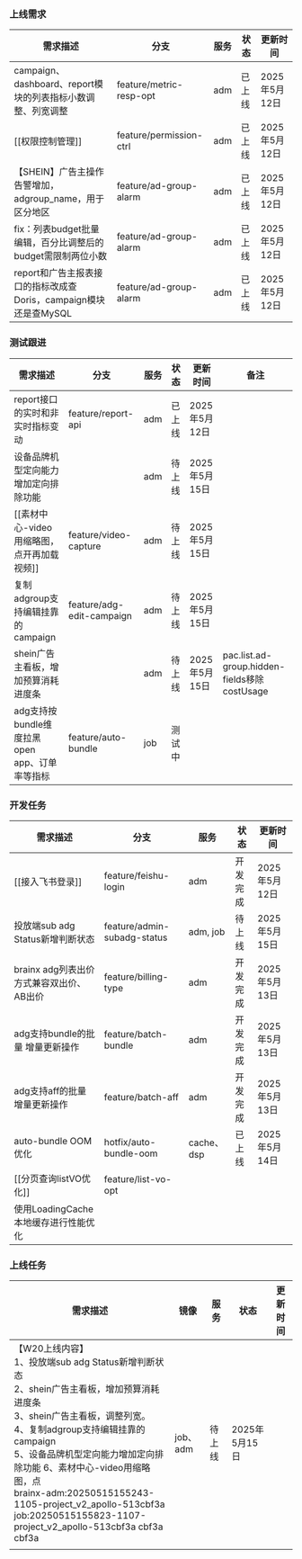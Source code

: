 ### 上线需求

| 需求描述                                         | 分支                      | 服务  | 状态  | 更新时间       |
| -------------------------------------------- | ----------------------- | --- | --- | ---------- |
| campaign、dashboard、report模块的列表指标小数调整、列宽调整    | feature/metric-resp-opt | adm | 已上线 | 2025年5月12日 |
| [[权限控制管理]]                                   | feature/permission-ctrl | adm | 已上线 | 2025年5月12日 |
| 【SHEIN】广告主操作告警增加，adgroup_name，用于区分地区         | feature/ad-group-alarm  | adm | 已上线 | 2025年5月12日 |
| fix：列表budget批量编辑，百分比调整后的budget需限制两位小数        | feature/ad-group-alarm  | adm | 已上线 | 2025年5月12日 |
| report和广告主报表接口的指标改成查Doris，campaign模块还是查MySQL | feature/ad-group-alarm  | adm | 已上线 | 2025年5月12日 |

### 测试跟进
| 需求描述                            | 分支                        | 服务  | 状态  | 更新时间       | 备注                                         |
| ------------------------------- | ------------------------- | --- | --- | ---------- | ------------------------------------------ |
| report接口的实时和非实时指标变动             | feature/report-api        | adm | 已上线 | 2025年5月12日 |                                            |
| 设备品牌机型定向能力增加定向排除功能              |                           | adm | 待上线 | 2025年5月15日 |                                            |
| [[素材中心-video用缩略图，点开再加载视频]]      | feature/video-capture     | adm | 待上线 | 2025年5月15日 |                                            |
| 复制adgroup支持编辑挂靠的campaign        | feature/adg-edit-campaign | adm | 待上线 | 2025年5月15日 |                                            |
| shein广告主看板，增加预算消耗进度条            |                           | adm | 待上线 | 2025年5月15日 | pac.list.ad-group.hidden-fields移除costUsage |
| adg支持按bundle维度拉黑open app、订单率等指标 | feature/auto-bundle       | job | 测试中 |            |                                            |

### 开发任务
| 需求描述                       | 分支                          | 服务        | 状态   | 更新时间       |
| -------------------------- | --------------------------- | --------- | ---- | ---------- |
| [[接入飞书登录]]                 | feature/feishu-login        | adm       | 开发完成 | 2025年5月12日 |
| 投放端sub adg Status新增判断状态    | feature/admin-subadg-status | adm, job  | 待上线  | 2025年5月15日 |
| brainx adg列表出价方式兼容双出价、AB出价 | feature/billing-type        | adm       | 开发完成 | 2025年5月13日 |
| adg支持bundle的批量 增量更新操作      | feature/batch-bundle        | adm       | 开发完成 | 2025年5月13日 |
| adg支持aff的批量 增量更新操作         | feature/batch-aff           | adm       | 开发完成 | 2025年5月13日 |
| auto-bundle OOM优化          | hotfix/auto-bundle-oom      | cache、dsp | 已上线  | 2025年5月14日 |
| [[分页查询listVO优化]]           | feature/list-vo-opt         |           |      |            |
| 使用LoadingCache本地缓存进行性能优化   |                             |           |      |            |

### 上线任务

| 需求描述                                                                                                                                                                      | 镜像                                                                                                                        | 服务      | 状态  | 更新时间       |
| ------------------------------------------------------------------------------------------------------------------------------------------------------------------------- | --------------------------------------------------------------------------------------------------------------------- | ------- | --- | ---------- |
| 【W20上线内容】<br>1、投放端sub adg Status新增判断状态 <br>2、shein广告主看板，增加预算消耗进度条 <br>3、shein广告主看板，调整列宽。 <br>4、复制adgroup支持编辑挂靠的campaign <br>5、设备品牌机型定向能力增加定向排除功能 6、素材中心-video用缩略图，点   <br>brainx-adm:20250515155243-1105-project_v2_apollo-513cbf3a<br>job:20250515155823-1107-project_v2_apollo-513cbf3a cbf3a cbf3a | job、adm | 待上线 | 2025年5月15日 |
|                                                                                                                                                                                                                                                                                                       |         |     |            |

